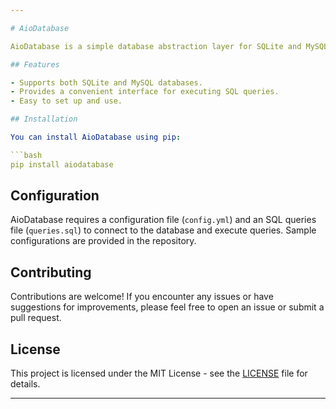 ```yaml
---

# AioDatabase

AioDatabase is a simple database abstraction layer for SQLite and MySQL.

## Features

- Supports both SQLite and MySQL databases.
- Provides a convenient interface for executing SQL queries.
- Easy to set up and use.

## Installation

You can install AioDatabase using pip:

```bash
pip install aiodatabase
```

## Configuration

AioDatabase requires a configuration file (`config.yml`) and an SQL queries file (`queries.sql`) to connect to the database and execute queries. Sample configurations are provided in the repository.

## Contributing

Contributions are welcome! If you encounter any issues or have suggestions for improvements, please feel free to open an issue or submit a pull request.

## License

This project is licensed under the MIT License - see the [LICENSE](LICENSE) file for details.

---
```

